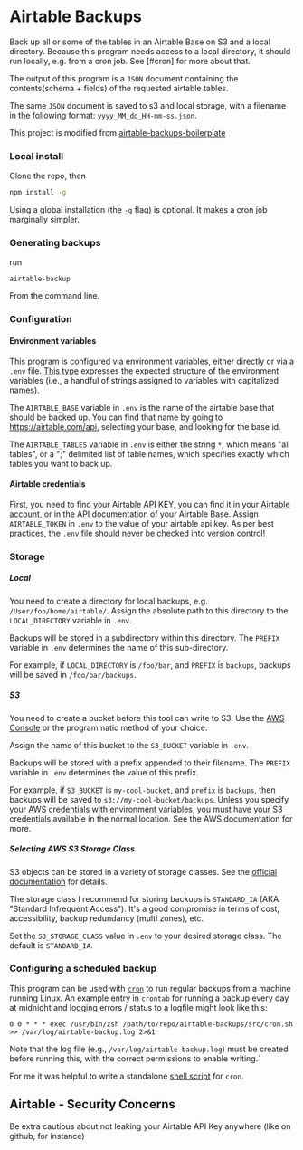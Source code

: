 # Airtable Backups

Back up all or some of the tables in an Airtable Base on S3 and a local directory. Because this program needs access to a local directory, it should run locally, e.g. from a cron job. See [#cron] for more about that. 

The output of this program is a `JSON` document containing the contents(schema + fields) of the requested airtable tables.

The same `JSON` document is saved to s3 and local storage, with a filename in the following format: `yyyy_MM_dd_HH-mm-ss.json`.

This project is modified from [airtable-backups-boilerplate](https://github.com/UnlyEd/airtable-backups-boilerplate)

### Local install
Clone the repo, then

```bash
npm install -g
```
Using a global installation (the `-g` flag) is optional. It makes a cron job marginally simpler.

### Generating backups

run 

```
airtable-backup
```
From the command line.

### Configuration

#### Environment variables

This program is configured via environment variables, either directly or via a `.env` file. [This type](./src/types.ts#L5) expresses the expected structure of the environment variables (i.e., a handful of strings assigned to variables with capitalized names).

The `AIRTABLE_BASE` variable in `.env` is the name of the airtable base that should be backed up. You can find that name by going to https://airtable.com/api, selecting your base, and looking for the base id.

The `AIRTABLE_TABLES` variable in `.env` is either the string `*`, which means "all tables", or a ";" delimited list of table names, which specifies exactly which tables you want to back up.


#### Airtable credentials

First, you need to find your Airtable API KEY, you can find it in your [Airtable account](https://airtable.com/account), or in the API documentation of your Airtable Base. Assign `AIRTABLE_TOKEN` in `.env` to the value of your airtable api key. As per best practices, the `.env` file should never be checked into version control!

### Storage

##### Local

You need to create a directory for local backups, e.g. `/User/foo/home/airtable/`. Assign the absolute path to this directory to the `LOCAL_DIRECTORY` variable in `.env`. 

Backups will be stored in a subdirectory within this directory. The `PREFIX` variable in `.env` determines the name of this sub-directory.

For example, if `LOCAL_DIRECTORY` is `/foo/bar`, and `PREFIX` is `backups`, backups will be saved in `/foo/bar/backups`.

##### S3

You need to create a bucket before this tool can write to S3. Use the [AWS Console](https://console.aws.amazon.com/s3/home) or the programmatic method of your choice.

Assign the name of this bucket to the `S3_BUCKET` variable in `.env`.

Backups will be stored with a prefix appended to their filename. The `PREFIX` variable in `.env` determines the value of this prefix.

For example,  if `S3_BUCKET` is `my-cool-bucket`, and `prefix` is `backups`, then backups will be saved to `s3://my-cool-bucket/backups`. Unless you specify your AWS credentials with environment variables, you must have your S3 credentials available in the normal location. See the AWS documentation for more.

##### Selecting AWS S3 Storage Class

S3 objects can be stored in a variety of storage classes. See the [official documentation](https://aws.amazon.com/en/s3/storage-classes/) for details.

The storage class I recommend for storing backups is `STANDARD_IA` (AKA "Standard Infrequent Access"). It's a good compromise in terms of cost, accessibility, backup redundancy (multi zones), etc. 

Set the `S3_STORAGE_CLASS` value in `.env` to your desired storage class. The default is `STANDARD_IA`.

### Configuring a scheduled backup

This program can be used with [`cron`](https://en.wikipedia.org/wiki/Cron) to run regular backups from a machine running Linux. An example entry in `crontab` for running a backup every day at midnight and logging errors / status to a logfile might look like this: 

`0 0 * * * exec /usr/bin/zsh /path/to/repo/airtable-backups/src/cron.sh >> /var/log/airtable-backup.log 2>&1`

Note that the log file (e.g., `/var/log/airtable-backup.log`) must be created before running this, with the correct permissions to enable writing.`

For me it was helpful to write a standalone [shell script](./src/cron.sh) for `cron`.

## Airtable - Security Concerns

Be extra cautious about not leaking your Airtable API Key anywhere (like on github, for instance)